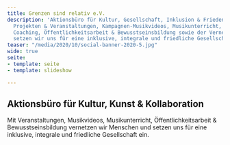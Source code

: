 ```yaml
---
title: Grenzen sind relativ e.V.
description: 'Aktionsbüro für Kultur, Gesellschaft, Inklusion & Frieden. Mit verschiedensten
  Projekten & Veranstaltungen, Kampagnen-Musikvideos, Musikunterricht, Workshops,
  Coaching, Öffentlichkeitsarbeit & Bewusstseinsbildung sowie der Vernetzung von Akteuren/Menschen
  setzen wir uns für eine inklusive, integrale und friedliche Gesellschaft ein. '
teaser: "/media/2020/10/social-banner-2020-5.jpg"
wide: true
seite:
- template: seite
- template: slideshow

---
```


<teaser>

## Aktionsbüro für Kultur, Kunst & Kollaboration</h2>

Mit Veranstaltungen, Musikvideos, Musikunterricht, Öffentlichkeitsarbeit & Bewusstseinsbildung vernetzen wir Menschen und setzen uns für eine inklusive, integrale und friedliche Gesellschaft ein.

</teaser>


<slideshow class="wide" name="startseite-aktivitaeten"></slideshow>

<video-gallery name="startseite-video-galerie"></video-gallery>
